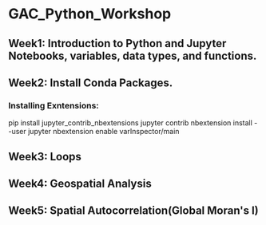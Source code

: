 # GAC_Python_Workshop
## Week1: Introduction to Python and Jupyter Notebooks, variables, data types, and functions.
## Week2: Install Conda Packages.
### Installing Exntensions:
pip install jupyter_contrib_nbextensions
jupyter contrib nbextension install --user
jupyter nbextension enable varInspector/main
## Week3: Loops
## Week4: Geospatial Analysis
## Week5: Spatial Autocorrelation(Global Moran's I)
